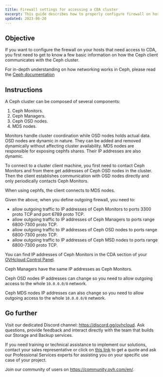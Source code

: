 ```yaml
---
title: Firewall settings for accessing a CDA cluster
excerpt: This guide describes how to properly configure firewall on hosts with access to CDA
updated: 2023-06-20
---
```


## Objective

If you want to configure the firewall on your hosts that need access to CDA, you first need to get to know a few basic information on how the Ceph client communicates with the Ceph cluster.

For in-depth understanding on how networking works in Ceph, please read the [Ceph documentation](https://docs.ceph.com/en/latest/rados/configuration/network-config-ref/)

## Instructions

A Ceph cluster can be composed of several components:

1. Ceph Monitors.
2. Ceph Managers.
2. Ceph OSD nodes.
3. MDS nodes.

Monitors handle cluster coordination while OSD nodes holds actual data. OSD nodes are dynamic in nature.
They can be added and removed dynamically without affecting cluster availability.
MDS nodes are responsible for exposing cephfs shares. Their IP addresses are also dynamic.

To connect to a cluster client machine, you first need to contact Ceph Monitors and from there get addresses of Ceph OSD nodes in the cluster.
Then the client establishes communication with OSD nodes directly and only periodically contacts Ceph Monitors.

When using cephfs, the client connects to MDS nodes.

Given the above, when you define outgoing firewall, you need to:

- allow outgoing traffic to IP addresses of Ceph Monitors to ports 3300 proto TCP and port 6789 proto TCP.
- allow outgoing traffic to IP addresses of Ceph Managers to ports range 6800-7300 proto TCP.
- allow outgoing traffic to IP addresses of Ceph OSD nodes to ports range 6800-7300 proto TCP.
- allow outgoing traffic to IP addresses of Ceph MSD nodes to ports range 6800-7300 proto TCP.

You can find IP addresses of Ceph Monitors in the CDA section of your [OVHcloud Control Panel](https://www.ovh.com/auth/?action=gotomanager&from=https://www.ovh.co.uk/&ovhSubsidiary=GB).

Ceph Managers have the same IP addresses as Ceph Monitors.

Ceph OSD nodes IP addresses can change so you need to allow outgoing access to the whole `10.0.0.0/8` network.

Ceph MDS nodes IP addresses can also change so you need to allow outgoing access to the whole `10.0.0.0/8` network.

## Go further

Visit our dedicated Discord channel: <https://discord.gg/ovhcloud>. Ask questions, provide feedback and interact directly with the team that builds our Storage and Backup services.

If you need training or technical assistance to implement our solutions, contact your sales representative or click on [this link](https://www.ovhcloud.com/en-gb/professional-services/) to get a quote and ask our Professional Services experts for assisting you on your specific use case of your project.

Join our community of users on <https://community.ovh.com/en/>.